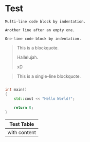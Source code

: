 # Test

    Multi-line code block by indentation.
    
    Another line after an empty one.

    One-line code block by indentation.

>This is a blockquote.
>
>    Hallelujah.
>
>    xD

> This is a single-line blockquote.


```cpp

int main()
{
    std::cout << "Hello World!";
    
    return 0;
}

```


|  Test Table  |
|:------------:|
| with content |
